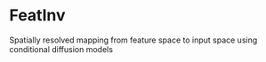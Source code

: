 # FeatInv
Spatially resolved mapping from feature space to input space using conditional diffusion models

